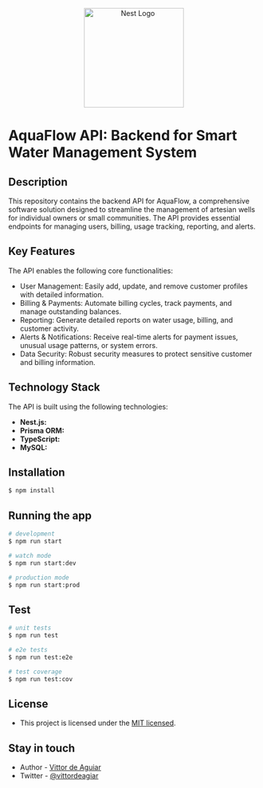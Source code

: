 <p align="center">
  <img src="https://nestjs.com/img/logo-small.svg" width="200" alt="Nest Logo" />
</p>

# AquaFlow API: Backend for Smart Water Management System 

## Description

This repository contains the backend API for AquaFlow, a comprehensive software solution designed to streamline the management of artesian wells for individual owners or small communities. The API provides essential endpoints for managing users, billing, usage tracking, reporting, and alerts.

## Key Features

The API enables the following core functionalities:

- User Management: Easily add, update, and remove customer profiles with detailed information.
- Billing & Payments: Automate billing cycles, track payments, and manage outstanding balances.
- Reporting: Generate detailed reports on water usage, billing, and customer activity.
- Alerts & Notifications: Receive real-time alerts for payment issues, unusual usage patterns, or system errors.
- Data Security: Robust security measures to protect sensitive customer and billing information.

## Technology Stack

The API is built using the following technologies:

* **Nest.js:**
* **Prisma ORM:**
* **TypeScript:**
* **MySQL:**

## Installation

```bash
$ npm install
```

## Running the app

```bash
# development
$ npm run start

# watch mode
$ npm run start:dev

# production mode
$ npm run start:prod
```

## Test

```bash
# unit tests
$ npm run test

# e2e tests
$ npm run test:e2e

# test coverage
$ npm run test:cov
```

## License

- This project is licensed under the [MIT licensed](LICENSE).

## Stay in touch

- Author - [Vittor de Aguiar](https://github.com/vittordeaguiar)
- Twitter - [@vittordeagiar](https://twitter.com/vittordeaguiar)
